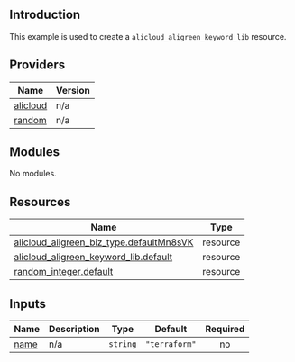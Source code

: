 ## Introduction

This example is used to create a `alicloud_aligreen_keyword_lib` resource.

<!-- BEGIN_TF_DOCS -->
## Providers

| Name | Version |
|------|---------|
| <a name="provider_alicloud"></a> [alicloud](#provider\_alicloud) | n/a |
| <a name="provider_random"></a> [random](#provider\_random) | n/a |

## Modules

No modules.

## Resources

| Name | Type |
|------|------|
| [alicloud_aligreen_biz_type.defaultMn8sVK](https://registry.terraform.io/providers/aliyun/alicloud/latest/docs/resources/aligreen_biz_type) | resource |
| [alicloud_aligreen_keyword_lib.default](https://registry.terraform.io/providers/aliyun/alicloud/latest/docs/resources/aligreen_keyword_lib) | resource |
| [random_integer.default](https://registry.terraform.io/providers/hashicorp/random/latest/docs/resources/integer) | resource |

## Inputs

| Name | Description | Type | Default | Required |
|------|-------------|------|---------|:--------:|
| <a name="input_name"></a> [name](#input\_name) | n/a | `string` | `"terraform"` | no |
<!-- END_TF_DOCS -->
